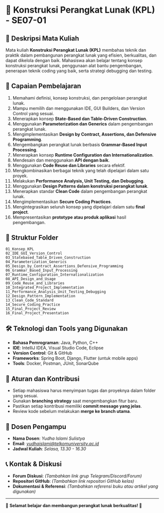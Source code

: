 # 📌 Konstruksi Perangkat Lunak (KPL) - SE07-01 

## 📖 Deskripsi Mata Kuliah
Mata kuliah **Konstruksi Perangkat Lunak (KPL)** membahas teknik dan praktik dalam pembangunan perangkat lunak yang efisien, berkualitas, dan dapat dikelola dengan baik. Mahasiswa akan belajar tentang konsep konstruksi perangkat lunak, penggunaan alat bantu pengembangan, penerapan teknik coding yang baik, serta strategi debugging dan testing.

## 🎯 Capaian Pembelajaran
1. Memahami definisi, konsep konstruksi, dan pengelolaan perangkat lunak.
2. Mampu memilih dan menggunakan IDE, GUI Builders, dan Version Control yang sesuai.
3. Menerapkan konsep **State-Based dan Table-Driven Construction**.
4. Menggunakan **Parameterization dan Generics** dalam pengembangan perangkat lunak.
5. Mengimplementasikan **Design by Contract, Assertions, dan Defensive Programming**.
6. Mengembangkan perangkat lunak berbasis **Grammar-Based Input Processing**.
7. Menerapkan konsep **Runtime Configuration dan Internationalization**.
8. Mendesain dan menggunakan **API dengan baik**.
9. Menggunakan **Code Reuse dan Libraries** secara efektif.
10. Mengkombinasikan berbagai teknik yang telah dipelajari dalam satu proyek.
11. Melakukan **Performance Analysis, Unit Testing, dan Debugging**.
12. Menggunakan **Design Patterns dalam konstruksi perangkat lunak**.
13. Menerapkan standar **Clean Code** dalam pengembangan perangkat lunak.
14. Mengimplementasikan **Secure Coding Practices**.
15. Mengintegrasikan seluruh konsep yang dipelajari dalam satu **final project**.
16. Mempresentasikan **prototype atau produk aplikasi** hasil pengembangan.

## 📂 Struktur Folder
```
01_Konsep_KPL
02_IDE_GUI_Version_Control
03_Statebased_Table_Driven_Construction
04_Parameterization_Generics
05_Design_by_Contract_Assertions_Defensive_Programming
06_Grammar_Based_Input_Processing
07_Runtime_Configuration_Internationalization
08_API_Design_and_Usage
09_Code_Reuse_and_Libraries
10_Integrated_Project_Implementation
11_Performance_Analysis_Unit_Testing_Debugging
12_Design_Pattern_Implementation
13_Clean_Code_Standard
14_Secure_Coding_Practice
15_Final_Project_Review
16_Final_Project_Presentation
```

## 🛠️ Teknologi dan Tools yang Digunakan
- **Bahasa Pemrograman**: Java, Python, C++
- **IDE**: IntelliJ IDEA, Visual Studio Code, Eclipse
- **Version Control**: Git & GitHub
- **Frameworks**: Spring Boot, Django, Flutter (untuk mobile apps)
- **Tools**: Docker, Postman, JUnit, SonarQube

## 📜 Aturan dan Kontribusi
- Setiap mahasiswa harus menyimpan tugas dan proyeknya dalam folder yang sesuai.
- Gunakan **branching strategy** saat mengembangkan fitur baru.
- Pastikan setiap kontribusi memiliki **commit message yang jelas**.
- Review kode sebelum melakukan **merge ke branch utama**.

## 📌 Dosen Pengampu
- **Nama Dosen**: *Yudha Islami Sulistya*
- **Email**: *yudhaislami@telkomuniversity.ac.id*
- **Jadwal Kuliah**: *Selasa, 13.30 - 16.30*

## 📞 Kontak & Diskusi
- **Forum Diskusi**: *(Tambahkan link grup Telegram/Discord/Forum)*
- **Repositori GitHub**: *(Tambahkan link repositori GitHub kelas)*
- **Dokumentasi & Referensi**: *(Tambahkan referensi buku atau artikel yang digunakan)*

---
📌 **Selamat belajar dan membangun perangkat lunak berkualitas! 🚀**

